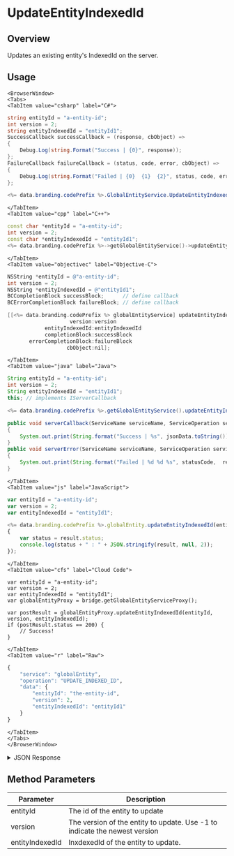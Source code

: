 # UpdateEntityIndexedId
## Overview
Updates an existing entity's IndexedId on the server.

<PartialServop service_name="globalEntity" operation_name="UPDATE_INDEXED_ID" />

## Usage

```mdx-code-block
<BrowserWindow>
<Tabs>
<TabItem value="csharp" label="C#">
```

```csharp
string entityId = "a-entity-id";
int version = 2;
string entityIndexedId = "entityId1";
SuccessCallback successCallback = (response, cbObject) =>
{
    Debug.Log(string.Format("Success | {0}", response));
};
FailureCallback failureCallback = (status, code, error, cbObject) =>
{
    Debug.Log(string.Format("Failed | {0}  {1}  {2}", status, code, error));
};

<%= data.branding.codePrefix %>.GlobalEntityService.UpdateEntityIndexedId(entityId, version, entityIndexedId, successCallback, failureCallback);
```

```mdx-code-block
</TabItem>
<TabItem value="cpp" label="C++">
```

```cpp
const char *entityId = "a-entity-id";
int version = 2;
const char *entityIndexedId = "entityId1";
<%= data.branding.codePrefix %>->getGlobalEntityService()->updateEntityIndexedId(entityId, version, entityIndexedId, this);
```

```mdx-code-block
</TabItem>
<TabItem value="objectivec" label="Objective-C">
```

```objectivec
NSString *entityId = @"a-entity-id";
int version = 2;
NSString *entityIndexedId = @"entityId1";
BCCompletionBlock successBlock;      // define callback
BCErrorCompletionBlock failureBlock; // define callback

[[<%= data.branding.codePrefix %> globalEntityService] updateEntityIndexedId:entityId
                    version:version
            entityIndexedId:entityIndexedId
            completionBlock:successBlock
       errorCompletionBlock:failureBlock
                   cbObject:nil];
```

```mdx-code-block
</TabItem>
<TabItem value="java" label="Java">
```

```java
String entityId = "a-entity-id";
int version = 2;
String entityIndexedId = "entityId1";
this; // implements IServerCallback

<%= data.branding.codePrefix %>.getGlobalEntityService().updateEntityIndexedId(entityId, version, entityIndexedId, this);

public void serverCallback(ServiceName serviceName, ServiceOperation serviceOperation, JSONObject jsonData)
{
    System.out.print(String.format("Success | %s", jsonData.toString()));
}
public void serverError(ServiceName serviceName, ServiceOperation serviceOperation, int statusCode, int reasonCode, String jsonError)
{
    System.out.print(String.format("Failed | %d %d %s", statusCode,  reasonCode, jsonError.toString()));
}
```

```mdx-code-block
</TabItem>
<TabItem value="js" label="JavaScript">
```

```javascript
var entityId = "a-entity-id";
var version = 2;
var entityIndexedId = "entityId1";

<%= data.branding.codePrefix %>.globalEntity.updateEntityIndexedId(entityId, version, entityIndexedId, result =>
{
	var status = result.status;
	console.log(status + " : " + JSON.stringify(result, null, 2));
});
```

```mdx-code-block
</TabItem>
<TabItem value="cfs" label="Cloud Code">
```

```cfscript
var entityId = "a-entity-id";
var version = 2;
var entityIndexedId = "entityId1";
var globalEntityProxy = bridge.getGlobalEntityServiceProxy();

var postResult = globalEntityProxy.updateEntityIndexedId(entityId, version, entityIndexedId);
if (postResult.status == 200) {
    // Success!
}
```

```mdx-code-block
</TabItem>
<TabItem value="r" label="Raw">
```

```r
{
	"service": "globalEntity",
	"operation": "UPDATE_INDEXED_ID",
	"data": {
		"entityId": "the-entity-id",
		"version": 2,
		"entityIndexedId": "entityId1"
	}
}
```

```mdx-code-block
</TabItem>
</Tabs>
</BrowserWindow>
```

<details>
<summary>JSON Response</summary>

```json
{
  "data": {
    "gameId": "123456",
    "entityId": "218d19d1-cda9-48a7-a918-a796281219f1",
    "ownerId": "77ce8889-20b7-4d01-b248-e0beb747f1b4",
    "entityType": "address",
    "entityIndexedId": "entityId1",
    "version": 4,
    "acl": {
      "other": 1
    },
    "expiresAt": 9223372036854776000,
    "timeToLive": -1,
    "createdAt": 1557939144108,
    "updatedAt": 1557939241957
  },
  "status": 200
}
```
</details>

## Method Parameters
Parameter | Description
--------- | -----------
entityId | The id of the entity to update 
version | The version of the entity to update. Use -1 to indicate the newest version 
entityIndexedId | InxdexedId of the entity to update. 


